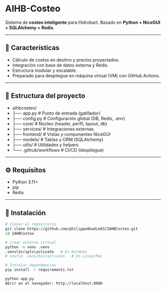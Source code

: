 # AIHB-Costeo

Sistema de **costeo inteligente** para Hidrobart.
Basado en **Python + NiceGUI + SQLAlchemy + Redis**.

---

## 🚀 Características

- Cálculo de costos en destino y precios proyectados.
- Integración con base de datos externa y Redis.
- Estructura modular y escalable.
- Preparado para despliegue en máquina virtual (VM) con GitHub Actions.

---

## 📂 Estructura del proyecto

- aihbcosteo/
- ├── app.py # Punto de entrada (gatillador)
- ├── config.py # Configuración global (DB, Redis, .env)
- ├── core/ # Núcleo (header, perfil, layout, db)
- ├── services/ # Integraciones externas
- ├── frontend/ # Vistas y componentes NiceGUI
- ├── models/ # Tablas y ORM (SQLAlchemy)
- ├── utils/ # Utilidades y helpers
- └── .github/workflows # CI/CD (despliegue)

---

## ⚙️ Requisitos

- Python 3.11+
- pip
- Redis

---

## 🔧 Instalación

```bash
# Clonar el repositorio
git clone https://github.com/philippeAbadie83/IAHBCosteo.git
cd IAHBCosteo

# Crear entorno virtual
python -m venv .venv
.venv\Scripts\activate   # En Windows
# source .venv/bin/activate   # En Linux/Mac

# Instalar dependencias
pip install -r requirements.txt

python app.py
Abrir en el navegador: http://localhost:8080

```
